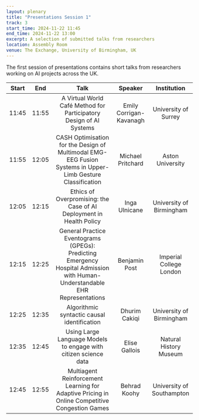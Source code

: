 ```yaml
---
layout: plenary
title: "Presentations Session 1"
track: 3
start_time: 2024-11-22 11:45
end_time: 2024-11-22 13:00
excerpt: A selection of submitted talks from researchers
location: Assembly Room
venue: The Exchange, University of Birmingham, UK
---
```



The first session of presentations contains short talks from researchers working on AI projects across the UK.

| Start   | End    | Talk                                                                                                                        | Speaker                |  Institution              |
|  :----: | :----: |   :----:                                                                                                                    |   :----:               |   :----:                  | 
| 11:45   | 11:55  | A Virtual World Café Method for Participatory Design of AI Systems                                                          | Emily Corrigan-Kavanagh| University of Surrey      |
| 11:55   | 12:05  | CASH Optimisation for the Design of Multimodal EMG-EEG Fusion Systems in Upper-Limb Gesture Classification                  | Michael Pritchard      | Aston University          |
| 12:05   | 12:15  | Ethics of Overpromising: the Case of AI Deployment in Health Policy                                                         | Inga Ulnicane          | University of Birmingham  |
| 12:15   | 12:25  | General Practice Eventograms (GPEGs): Predicting Emergency Hospital Admission with Human-Understandable EHR Representations | Benjamin Post          | Imperial College London   |
| 12:25   | 12:35  | Algorithmic syntactic causal identification                                                                                 | Dhurim	Cakiqi          | University of Birmingham  |
| 12:35   | 12:45  | Using Large Language Models to engage with citizen science data                          | Elise Gallois          | Natural History Museum    |
| 12:45   | 12:55  | Multiagent Reinforcement Learning for Adaptive Pricing in Online Competitive Congestion Games                               | Behrad	Koohy           | University of Southampton |
